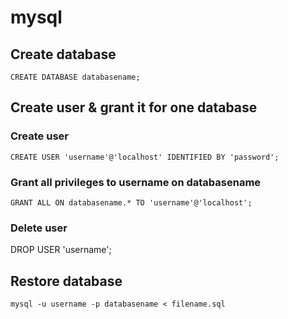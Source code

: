 # mysql

## Create database
`CREATE DATABASE databasename;`

## Create user & grant it for one database

### Create user
`CREATE USER 'username'@'localhost' IDENTIFIED BY 'password';`

### Grant all privileges to username on databasename
`GRANT ALL ON databasename.* TO 'username'@'localhost';`

### Delete user
DROP USER 'username';

## Restore database
`mysql -u username -p databasename < filename.sql`
